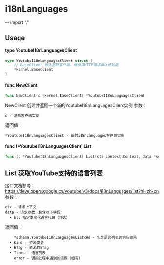# i18nLanguages
--
    import "."


## Usage

#### type YoutubeI18nLanguagesClient

```go
type YoutubeI18nLanguagesClient struct {
	// BaseClient 嵌入基础客户端，继承其HTTP请求和认证功能
	*kernel.BaseClient
}
```


#### func  NewClient

```go
func NewClient(c *kernel.BaseClient) *YoutubeI18nLanguagesClient
```
NewClient 创建并返回一个新的YoutubeI18nLanguagesClient实例 参数：

    c - 基础客户端实例

返回值：

    *YoutubeI18nLanguagesClient - 新的i18nLanguages客户端实例

#### func (*YoutubeI18nLanguagesClient) List

```go
func (c *YoutubeI18nLanguagesClient) List(ctx context.Context, data *schema.YoutubeI18nLanguagesListReq) (*schema.YoutubeI18nLanguagesListRes, error)
```
## List 获取YouTube支持的语言列表
接口文档参考：https://developers.google.cn/youtube/v3/docs/i18nLanguages/list?hl=zh-cn
参数：

    ctx - 请求上下文
    data - 请求参数，包含以下字段：
      • hl: 指定本地化语言代码（可选）

返回值：

    	*schema.YoutubeI18nLanguagesListRes - 包含语言列表的响应结果
      • Kind - 资源类型
      • ETag - 资源的ETag
      • Items - 语言列表
    	error - 调用过程中遇到的错误（如有）
